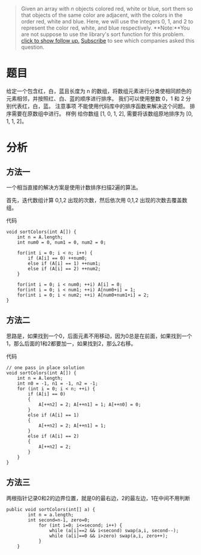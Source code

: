 > Given an array with *n* objects colored red, white or blue, sort them so that objects of the same color are adjacent, with the colors in the order red, white and blue.
Here, we will use the integers 0, 1, and 2 to represent the color red, white, and blue respectively.
**Note:**You are not suppose to use the library's sort function for this problem.
[click to show follow up.](https://leetcode.com/problems/sort-colors/#)
[Subscribe](https://leetcode.com/subscribe/) to see which companies asked this question.
# 题目
给定一个包含红，白，蓝且长度为 n 的数组，将数组元素进行分类使相同颜色的元素相邻，并按照红、白、蓝的顺序进行排序。
我们可以使用整数 0，1 和 2 分别代表红，白，蓝。
 注意事项
不能使用代码库中的排序函数来解决这个问题。
排序需要在原数组中进行。
样例
给你数组 [1, 0, 1, 2], 需要将该数组原地排序为 [0, 1, 1, 2]。

# 分析

## 方法一
一个相当直接的解决方案是使用计数排序扫描2遍的算法。

首先，迭代数组计算 0,1,2 出现的次数，然后依次用 0,1,2 出现的次数去覆盖数组。

代码
```
void sortColors(int A[]) {
    int n = A.length;
    int num0 = 0, num1 = 0, num2 = 0;
    
    for(int i = 0; i < n; i++) {
        if (A[i] == 0) ++num0;
        else if (A[i] == 1) ++num1;
        else if (A[i] == 2) ++num2;
    }
    
    for(int i = 0; i < num0; ++i) A[i] = 0;
    for(int i = 0; i < num1; ++i) A[num0+i] = 1;
    for(int i = 0; i < num2; ++i) A[num0+num1+i] = 2;
}
```

## 方法二
思路是，如果找到一个0，后面元素不用移动，因为0总是在前面，如果找到一个1，那么后面的1和2都要加一，如果找到2，那么2右移。

代码
```
// one pass in place solution
void sortColors(int A[]) {
    int n = A.length;
    int n0 = -1, n1 = -1, n2 = -1;
    for (int i = 0; i < n; ++i) {
        if (A[i] == 0) 
        {
            A[++n2] = 2; A[++n1] = 1; A[++n0] = 0;
        }
        else if (A[i] == 1) 
        {
            A[++n2] = 2; A[++n1] = 1;
        }
        else if (A[i] == 2) 
        {
            A[++n2] = 2;
        }
    }
}
```

## 方法三
两根指针记录0和2的边界位置，就是0的最右边，2的最左边，1在中间不用判断
```
public void sortColors(int[] a) {
        int n = a.length;
        int second=n-1, zero=0;
            for (int i=0; i<=second; i++) {
                while (a[i]==2 && i<second) swap(a,i, second--);
                while (a[i]==0 && i>zero) swap(a,i, zero++);
            }
    }
```

